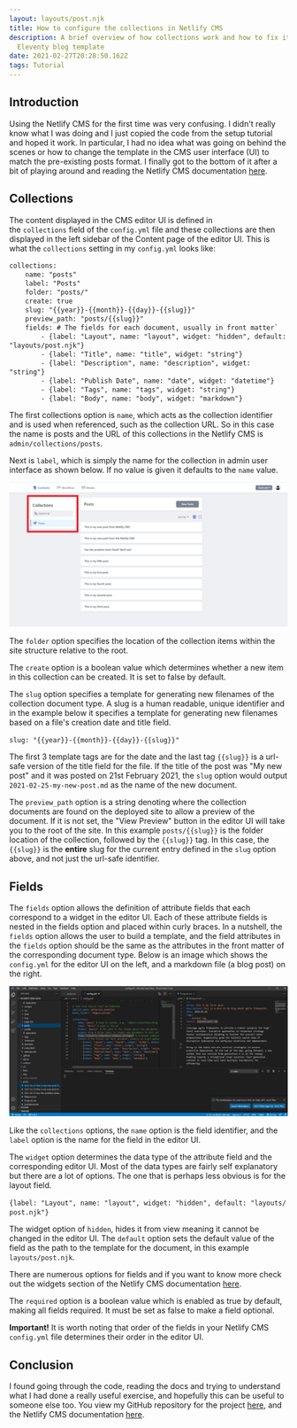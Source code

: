 ```yaml
---
layout: layouts/post.njk
title: How to configure the collections in Netlify CMS
description: A brief overview of how collections work and how to fix it for the
  Eleventy blog template
date: 2021-02-27T20:28:50.162Z
tags: Tutorial
---
```

## Introduction

Using the Netlify CMS for the first time was very confusing. I didn't really know what I was doing and I just copied the code from the setup tutorial and hoped it work. In particular, I had no idea what was going on behind the scenes or how to change the template in the CMS user interface (UI) to match the pre-existing posts format. I finally got to the bottom of it after a bit of playing around and reading the Netlify CMS documentation [here](https://www.netlifycms.org/docs/configuration-options).

## Collections

The content displayed in the CMS editor UI is defined in the `collections` field of the `config.yml` file and these collections are then displayed in the left sidebar of the Content page of the editor UI. This is what the `collections` setting in my `config.yml` looks like:

```
collections:
    name: "posts" 
    label: "Posts" 
    folder: "posts/" 
    create: true 
    slug: "{{year}}-{{month}}-{{day}}-{{slug}}"
    preview_path: "posts/{{slug}}" 
    fields: # The fields for each document, usually in front matter`
        - {label: "Layout", name: "layout", widget: "hidden", default: "layouts/post.njk"}
        - {label: "Title", name: "title", widget: "string"}
        - {label: "Description", name: "description", widget: "string"}
        - {label: "Publish Date", name: "date", widget: "datetime"}
        - {label: "Tags", name: "tags", widget: "string"}
        - {label: "Body", name: "body", widget: "markdown"}
```

The first collections option is `name`, which acts as the collection identifier and is used when referenced, such as the collection URL. So in this case the name is posts and the URL of this collections in the Netlify CMS is `admin/collections/posts`. 

Next is `label`, which is simply the name for the collection in admin user interface as shown below. If no value is given it defaults to the `name` value. 

![Picture of the Netlify CMS editor UI](/img/posts/collection-ui.png "The Netlify CMS Editor User Interface")

The `folder` option specifies the location of the collection items within the site structure relative to the root.

The `create` option is a boolean value which determines whether a new item in this collection can be created. It is set to false by default.

The `slug` option specifies a template for generating new filenames of the collection document type. A slug is a human readable, unique identifier and in the example below it specifies a template for generating new filenames based on a file's creation date and title field.

`slug: "{{year}}-{{month}}-{{day}}-{{slug}}"`

The first 3 template tags are for the date and the last tag `{{slug}}` is a url-safe version of the title field for the file. If the title of the post was "My new post" and it was posted on 21st February 2021, the `slug` option would output `2021-02-25-my-new-post.md` as the name of the new document.

The `preview_path` option is a string denoting where the collection documents are found on the deployed site to allow a preview of the document. If it is not set, the "View Preview" button in the editor UI will take you to the root of the site. In this example `posts/{{slug}}` is the folder location of the collection, followed by the `{{slug}}` tag. In this case, the `{{slug}}` is the **entire** slug for the current entry defined in the `slug` option above, and not just the url-safe identifier.

## Fields

The `fields` option allows the definition of attribute fields that each correspond to a widget in the editor UI. Each of these attribute fields is nested in the fields option and placed within curly braces. In a nutshell, the `fields` option allows the user to build a template, and the field attributes in the `fields` option should be the same as the attributes in the front matter of the corresponding document type. Below is an image which shows the `config.yml` for the editor UI on the left, and a markdown file (a blog post) on the right.

![Comparison of config and posts templates](/img/posts/vs-code-md.png "Comparison of config and posts templates")

Like the `collections` options, the `name` option is the field identifier, and the `label` option is the name for the field in the editor UI. 

The `widget` option determines the data type of the attribute field and the corresponding editor UI. Most of the data types are fairly self explanatory but there are a lot of options. The one that is perhaps less obvious is for the layout field. 

`{label: "Layout", name: "layout", widget: "hidden", default: "layouts/post.njk"}`

The widget option of `hidden`, hides it from view meaning it cannot be changed in the editor UI. The `default` option sets the default value of the field as the path to the template for the document, in this example `layouts/post.njk`.  

There are numerous options for fields and if you want to know more check out the widgets section of the Netlify CMS documentation [here](https://www.netlifycms.org/docs/widgets).

The `required` option is a boolean value which is enabled as true by default, making all fields required. It must be set as false to make a field optional.

**Important!** It is worth noting that order of the fields in your Netlify CMS `config.yml` file determines their order in the editor UI.

## Conclusion

I found going through the code, reading the docs and trying to understand what I had done a really useful exercise, and hopefully this can be useful to someone else too. You view my GitHub repository for the project [here](https://github.com/robbailiff/eleventy-base-blog), and the Netlify CMS documentation [here](https://www.netlifycms.org/docs/configuration-options).